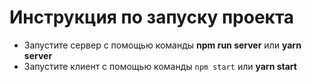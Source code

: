 # Инструкция по запуску проекта

- Запустите сервер с помощью команды <strong>npm run server</strong> или <strong>yarn server</strong>
- Запустите клиент с помощью команды ```npm start``` или <strong>yarn start</strong>

